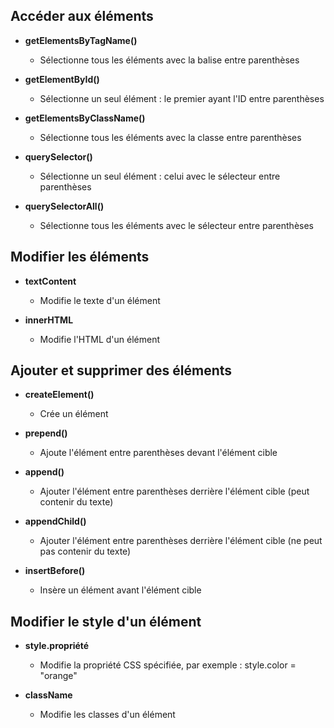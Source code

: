 ## Accéder aux éléments
- **getElementsByTagName()**
    -   Sélectionne tous les éléments avec la balise entre parenthèses

- **getElementById()**
    -   Sélectionne un seul élément : le premier ayant l'ID entre parenthèses

- **getElementsByClassName()**
    -   Sélectionne tous les éléments avec la classe entre parenthèses

- **querySelector()**
    -   Sélectionne un seul élément : celui avec le sélecteur entre parenthèses

- **querySelectorAll()**
    -   Sélectionne tous les éléments avec le sélecteur entre parenthèses



## Modifier les éléments
- **textContent**
    -   Modifie le texte d'un élément

- **innerHTML**
    -   Modifie l'HTML d'un élément



## Ajouter et supprimer des éléments
- **createElement()**
    -   Crée un élément

- **prepend()**
    -   Ajoute l'élément entre parenthèses devant l'élément cible

- **append()**
    -   Ajouter l'élément entre parenthèses derrière l'élément cible (peut contenir du texte)

- **appendChild()**
    -   Ajouter l'élément entre parenthèses derrière l'élément cible (ne peut pas contenir du texte)

- **insertBefore()**
    -   Insère un élément avant l'élément cible



## Modifier le style d'un élément
- **style.propriété**
    -   Modifie la propriété CSS spécifiée, par exemple : style.color = "orange"

- **className**
    -   Modifie les classes d'un élément